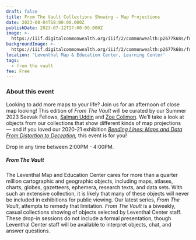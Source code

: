 ```yaml
---
draft: false
title: From The Vault Collections Showing — Map Projections
date: 2023-08-04T18:00:00.000Z
publishDate: 2023-07-12T17:00:00.000Z
image: >-
  https://iiif.digitalcommonwealth.org/iiif/2/commonwealth:p2677k68s/full/2000,/0/default.jpg
backgroundImage: >-
  https://iiif.digitalcommonwealth.org/iiif/2/commonwealth:p2677k68s/full/2000,/0/default.jpg
location: 'Leventhal Map & Education Center, Learning Center'
tags:
  - from the vault
fee: Free
---
```


### About this event

Looking to add more maps to your life? Join us for an afternoon of close map looking! This edition of *From The Vault* will be curated by our Summer 2023 Seevak Fellows, [Salman Uddin](https://www.leventhalmap.org/about/people/salman-uddin/) and [Zoe Colimon](https://www.leventhalmap.org/about/people/zoe-colimon/). We’ll take a look at objects from our collections that show different kinds of map projections — and if you loved our 2020-21 exhibition *[Bending Lines: Maps and Data From Distortion to Deception](https://www.leventhalmap.org/digital-exhibitions/bending-lines/),* this event is for you!

Drop in any time between 2:00PM - 4:00PM.

##### From The Vault

The Leventhal Map and Education Center cares for more than a quarter million cartographic and geographic objects, including maps, atlases, charts, globes, gazetteers, ephemera, research texts, and data sets. With such an extensive collection, it is likely that many of these objects will never be included in exhibitions for public viewing. Our latest series, *From The Vault*, attempts to remedy that limitation. *From The Vault* is a biweekly, casual collections showing of objects selected by Leventhal Center staff. These drop-in sessions do not include a formal presentation, though Leventhal Center staff will be available to interpret objects, chat, and answer questions.
